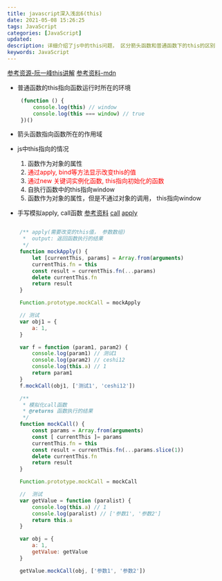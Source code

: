 ```yaml
---
title: javascript深入浅出6(this)
date: 2021-05-08 15:26:25
tags: JavaScript
categories: [JavaScript]
updated:
description: 详细介绍了js中的this问题， 区分箭头函数和普通函数下的this的区别
keywords: JavaScript
---
```


[参考资源-阮一峰this讲解](http://www.ruanyifeng.com/blog/2018/06/javascript-this.html)
[参考资料-mdn](https://developer.mozilla.org/zh-CN/docs/Web/JavaScript/Reference/Operators/this)

- 普通函数的this指向函数运行时所在的环境

   ``` javascript
    (function () {
        console.log(this) // window
        console.log(this === window) // true
    })()
  ```

- 箭头函数指向函数所在的作用域

- js中this指向的情况
    1. 函数作为对象的属性
    2. <span style="color: red;">通过apply, bind等方法显示改变this的值</span>
    3. <span style="color: red;">通过new 关键词实例化函数, this指向初始化的函数</span>
    4. 自执行函数中的this指向window
    5. 函数作为对象的属性，但是不通过对象的调用， this指向window



- 手写模拟apply, call函数
    [参考资料](https://github.com/mqyqingfeng/Blog/issues/11)
    [call]('../../code/call.js)
    [apply]('../../code/apply.js)

```javascript

    /** apply(需要改变的this值， 参数数组)
     *  output: 返回函数执行的结果
     */
    function mockApply() {
        let [currentThis, params] = Array.from(arguments)
        currentThis.fn = this
        const result = currentThis.fn(...params)
        delete currentThis.fn
        return result
    }

    Function.prototype.mockCall = mockApply

    // 测试
    var obj1 = {
        a: 1,
    }

    var f = function (param1, param2) {
        console.log(param1) // 测试1
        console.log(param2) // ceshi12
        console.log(this.a) // 1
        return param1
    }
    f.mockCall(obj1, ['测试1', 'ceshi12'])
```


```javascript
    /**
     * 模拟化call函数
     * @returns 函数执行的结果
     */
    function mockCall() {
        const params = Array.from(arguments)
        const [ currentThis ]= params
        currentThis.fn = this
        const result = currentThis.fn(...params.slice(1))
        delete currentThis.fn
        return result
    }

    Function.prototype.mockCall = mockCall

    //  测试
    var getValue = function (paralist) {
        console.log(this.a) // 1
        console.log(paralist) // ['参数1', '参数2']
        return this.a
    }

    var obj = {
        a: 1,
        getValue: getValue
    }

    getValue.mockCall(obj, ['参数1', '参数2'])
```